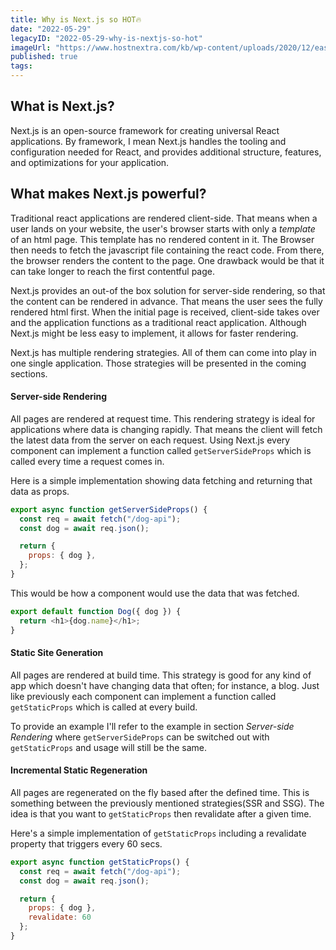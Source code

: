 ```yaml
---
title: Why is Next.js so HOT🔥
date: "2022-05-29"
legacyID: "2022-05-29-why-is-nextjs-so-hot"
imageUrl: "https://www.hostnextra.com/kb/wp-content/uploads/2020/12/easy-to-install-next-js-on-ubuntu-20-04.jpg"
published: true
tags:
---
```

## What is Next.js? 
Next.js is an open-source framework for creating universal React applications. By framework, I mean Next.js handles the tooling and configuration needed for React, and provides additional structure, features, and optimizations for your application.

## What makes Next.js powerful? 
Traditional react applications are rendered client-side. That means when a user lands on your website, the user's browser starts with only a *template* of an html page. This template has no rendered content in it. The Browser then needs to fetch the javascript file containing the react code. From there, the browser renders the content to the page. One drawback would be that it can take longer to reach the first contentful page.

Next.js provides an out-of the box solution for server-side rendering, so that the content can be rendered in advance. That means the user sees the fully rendered html first. When the initial page is received, client-side takes over and the application functions as a traditional react application. Although Next.js might be less easy to implement, it allows for faster rendering.  

Next.js has multiple rendering strategies. All of them can come into play in one single application. Those strategies will be presented in the coming sections.

#### Server-side Rendering
All pages are rendered at request time. This rendering strategy is ideal for applications where data is changing rapidly. That means the client will fetch the latest data from the server on each request. Using Next.js every component can implement a function called `getServerSideProps` which is called every time a request comes in. 

Here is a simple implementation showing data fetching and returning that data as props. 
```js
export async function getServerSideProps() {
  const req = await fetch("/dog-api");
  const dog = await req.json();

  return {
    props: { dog },
  };
}
```

This would be how a component would use the data that was fetched.
```js
export default function Dog({ dog }) {
  return <h1>{dog.name}</h1>;
}
```

#### Static Site Generation
All pages are rendered at build time. This strategy is good for any kind of app which doesn't have changing data that often; for instance, a blog. Just like previously each component can implement a function called `getStaticProps` which is called at every build.

To provide an example I'll refer to the example in section _Server-side Rendering_ where `getServerSideProps` can be switched out with `getStaticProps` and usage will still be the same. 


#### Incremental Static Regeneration 
All pages are regenerated on the fly based after the defined time. This is something between the previously mentioned strategies(SSR and SSG). The idea is that you want to `getStaticProps` then revalidate after a given time.

Here's a simple implementation of `getStaticProps` including a revalidate property that triggers every 60 secs. 
```js
export async function getStaticProps() {
  const req = await fetch("/dog-api");
  const dog = await req.json();

  return {
    props: { dog },
    revalidate: 60 
  };
}
```